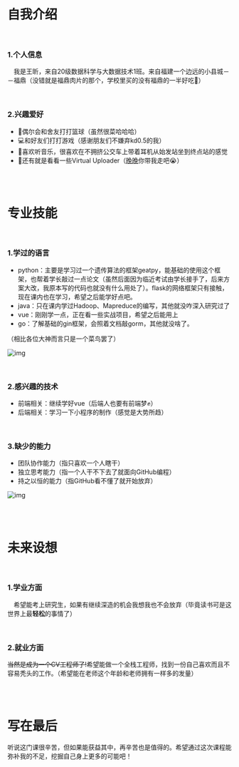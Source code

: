 # 自我介绍

<br/>

### 1.个人信息
&emsp;我是王昕，来自20级数据科学与大数据技术1班。来自福建一个边远的小县城－－福鼎（没错就是福鼎肉片的那个，学校里买的没有福鼎的一半好吃🙏）

<br/>

### 2.兴趣爱好
- 🏀偶尔会和舍友打打篮球（虽然很菜哈哈哈）
- 💻和好友们打打游戏（感谢朋友们不嫌弃kd0.5的我）
- 🎵喜欢听音乐，很喜欢在不拥挤公交车上带着耳机从始发站坐到终点站的感觉
- 🍲还有就是看看一些Virtual Uploader（[晚晚](https://space.bilibili.com/672346917)你带我走吧😭）

<br/>
<br/>

# 专业技能

<br/>

### 1.学过的语言
- python：主要是学习过一个遗传算法的框架geatpy，能基础的使用这个框架，也帮着学长敲过一点论文（虽然后面因为临近考试由学长接手了，后来方案大改，我原本写的代码也就没有什么用处了）。flask的网络框架只有接触，现在课内也在学习，希望之后能学好点吧。
- java：只在课内学过Hadoop、Mapreduce的编写，其他就没咋深入研究过了
- vue：刚刚学一点，正在看一些实战项目，希望之后能用上
- go：了解基础的gin框架，会照着文档敲gorm，其他就没啥了。

（相比各位大神而言只是一个菜鸟罢了）

![img](https://img-community.csdnimg.cn/images/45f3dca77dd84f62acdb8ce6a261ed1f.jpg "#left")

<br/>

### 2.感兴趣的技术
- 前端相关：继续学好vue（后端人也要有前端梦✊）
- 后端相关：学习一下小程序的制作（感觉是大势所趋）

<br/>

### 3.缺少的能力
- 团队协作能力（指只喜欢一个人瞎干）
- 独立思考能力（指一个人干不下去了就面向GitHub编程）
- 持之以恒的能力（指GitHub看不懂了就开始放弃）

![img](https://img-community.csdnimg.cn/images/19dcea02d65c4b8495750ad15244a6fc.jpg "#left")

<br/>
<br/>

# 未来设想

<br/>

### 1.学业方面
&emsp;希望能考上研究生，如果有继续深造的机会我想我也不会放弃（毕竟读书可是这世界上最**轻松**的事情了）

<br/>

### 2.就业方面
~~当然是成为一个CV工程师了!~~希望能做一个全栈工程师，找到一份自己喜欢而且不容易秃头的工作。（希望能在老师这个年龄和老师拥有一样多的发量）

<br/>
<br/>

# 写在最后
听说这门课很辛苦，但如果能获益其中，再辛苦也是值得的。希望通过这次课程能弥补我的不足，挖掘自己身上更多的可能吧！
